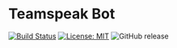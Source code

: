 # Teamspeak Bot

[![Build Status](https://travis-ci.com/SuperLandNetwork/TeamspeakBot.svg?branch=master)](https://travis-ci.com/SuperLandNetwork/TeamspeakBot)
[![License: MIT](https://img.shields.io/badge/License-MIT-green.svg)](https://opensource.org/licenses/MIT)
![GitHub release](https://img.shields.io/github/release/SuperLandNetwork/TeamspeakBot.svg)
